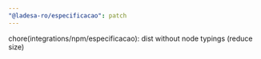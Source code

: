 ```yaml
---
"@ladesa-ro/especificacao": patch
---
```


chore(integrations/npm/especificacao): dist without node typings (reduce size)

